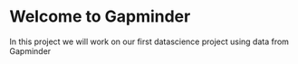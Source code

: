 #  Welcome to Gapminder

In this project we will work on our first datascience project using data from Gapminder
